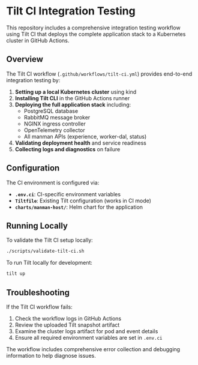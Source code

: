 # Tilt CI Integration Testing

This repository includes a comprehensive integration testing workflow using Tilt CI that deploys the complete application stack to a Kubernetes cluster in GitHub Actions.

## Overview

The Tilt CI workflow (`.github/workflows/tilt-ci.yml`) provides end-to-end integration testing by:

1. **Setting up a local Kubernetes cluster** using kind
2. **Installing Tilt CLI** in the GitHub Actions runner
3. **Deploying the full application stack** including:
   - PostgreSQL database
   - RabbitMQ message broker
   - NGINX ingress controller
   - OpenTelemetry collector
   - All manman APIs (experience, worker-dal, status)
4. **Validating deployment health** and service readiness
5. **Collecting logs and diagnostics** on failure

## Configuration

The CI environment is configured via:
- **`.env.ci`**: CI-specific environment variables
- **`Tiltfile`**: Existing Tilt configuration (works in CI mode)
- **`charts/manman-host/`**: Helm chart for the application

## Running Locally

To validate the Tilt CI setup locally:

```bash
./scripts/validate-tilt-ci.sh
```

To run Tilt locally for development:

```bash
tilt up
```

## Troubleshooting

If the Tilt CI workflow fails:

1. Check the workflow logs in GitHub Actions
2. Review the uploaded Tilt snapshot artifact
3. Examine the cluster logs artifact for pod and event details
4. Ensure all required environment variables are set in `.env.ci`

The workflow includes comprehensive error collection and debugging information to help diagnose issues.